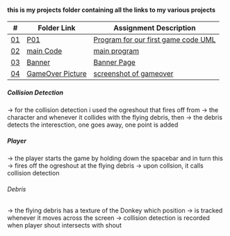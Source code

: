 #### this is my projects folder containing all the links to my various projects

|   #    | Folder Link       | Assignment Description                          |
|------- |-------------------|-------------------------------------------------|
| [01](.P01) |  [P01](./P01) | [ Program for our first game code UML](./P01)   |
| [02](.main.cpp) |  [main Code](./main.cpp) | [ main program](./main.cpp)   |
| [03](.Banner) |  [Banner](./Banner) | [ Banner Page](./Banner)   |
| [04](.GameOverPicture.png) |  [GameOver Picture](./GameOverPicture.png) | [ screenshot of gameover](./P01)   |

##### Collision Detection

-> for the collision detection i used the ogreshout that fires off from 
-> the character and whenever it collides with the flying debris, then
-> the debris detects the interesction, one goes away, one point is added

##### Player

-> the player starts the game by holding down the spacebar and in turn this 
-> fires off the ogreshout at the flying debris
-> upon collsion, it calls collision detection

###### Debris

-> the flying debris has a texture of the Donkey which position
-> is tracked whenever it moves across the screen
-> collision detection is recorded when player shout intersects with shout

